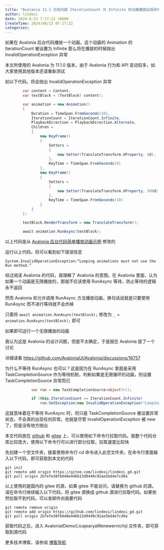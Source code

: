 ```yaml
---
title: "Avalonia 11.1 已知问题 IterationCount 为 Infinite 的动画播放出现异常"
author: lindexi
date: 2024-8-23 7:17:22 +0800
CreateTime: 2024/08/23 07:17:22
categories: 
---
```


如果在 Avalonia 后台代码播放一个动画，这个动画的 Animation 的 IterationCount 被设置为 Infinite 那么将在播放的时候抛出 InvalidOperationException 异常

<!--more-->


<!-- CreateTime:2024/08/23 07:17:22 -->

<!-- 发布 -->
<!-- 博客 -->

本文所使用的 Avalonia 为 11.1.0 版本，由于 Avalonia 行为和 API 变动较多，如大家使用其他版本还请重新测试

如以下代码，将会抛出 InvalidOperationException 异常

```csharp
        var content = Content;
        var textBlock = (TextBlock) content!;

        var animation = new Animation()
        {
            Duration = TimeSpan.FromSeconds(10),
            IterationCount = IterationCount.Infinite,
            PlaybackDirection = PlaybackDirection.Alternate,
            Children =
            {
                new KeyFrame()
                {
                    Setters =
                    {
                        new Setter(TranslateTransform.XProperty, 0d),
                    },
                    KeyTime = TimeSpan.FromSeconds(0)
                },
                new KeyFrame()
                {
                    Setters =
                    {
                        new Setter(TranslateTransform.XProperty, 500d),
                    },
                    KeyTime = TimeSpan.FromSeconds(10)
                }
            }
        };

        textBlock.RenderTransform = new TranslateTransform();

        await animation.RunAsync(textBlock);
```

以上代码是从 [Avalonia 后台代码简单播放动画示例](https://blog.lindexi.com/post/Avalonia-%E5%90%8E%E5%8F%B0%E4%BB%A3%E7%A0%81%E7%AE%80%E5%8D%95%E6%92%AD%E6%94%BE%E5%8A%A8%E7%94%BB%E7%A4%BA%E4%BE%8B.html ) 修改的
<!-- [Avalonia 后台代码简单播放动画示例 - lindexi - 博客园](https://www.cnblogs.com/lindexi/p/18368582 ) -->

运行以上代码，将可以看到如下错误信息

```
System.InvalidOperationException:“Looping animations must not use the Run method.”
```

经过阅读 Avalonia 的代码，我理解了 Avalonia 的意图。在 Avalonia 里面，认为如果一个动画是无限播放的，那就不应该使用 RunAsync 等待，防止等待的逻辑永不返回

然而 Avalonia 却允许调用 RunAsync 方法播放动画，换句话说就是只要使用 RunAsync 而不进行等待就不会炸掉

只需将 `await animation.RunAsync(textBlock);` 修改为 `_ = animation.RunAsync(textBlock);` 即可

如果即可运行一个无限播放的动画

我认为这是 Avalonia 的设计问题，但是不太确定，于是就在 Avalonia 提了一个讨论

详细请看 <https://github.com/AvaloniaUI/Avalonia/discussions/16757>

为什么不等待 RunAsync 也可以？这是因为在 RunAsync 里面是采用 TaskCompletionSource 作为等待机制，判断如果是无限循环的动画，则设置 TaskCompletionSource 异常而已

```csharp
            var run = new TaskCompletionSource<object?>();

            if (this.IterationCount == IterationCount.Infinite)
                run.SetException(new InvalidOperationException("Looping animations must not use the Run method."));
```

这就意味着在不等待 RunAsync 时，将只是 TaskCompletionSource 被设置异常状态，不会真的出现任何异常。也就是尽管 InvalidOperationException 被 new 了，但是没有地方抛出

本文代码放在 [github](https://github.com/lindexi/lindexi_gd/tree/2b7efe38fb648e446b13d9449c92ae5bd4e7cd9a/AvaloniaIDemo/LicajearyaWenewernichiji) 和 [gitee](https://gitee.com/lindexi/lindexi_gd/tree/2b7efe38fb648e446b13d9449c92ae5bd4e7cd9a/AvaloniaIDemo/LicajearyaWenewernichiji) 上，可以使用如下命令行拉取代码。我整个代码仓库比较庞大，使用以下命令行可以进行部分拉取，拉取速度比较快

先创建一个空文件夹，接着使用命令行 cd 命令进入此空文件夹，在命令行里面输入以下代码，即可获取到本文的代码

```
git init
git remote add origin https://gitee.com/lindexi/lindexi_gd.git
git pull origin 2b7efe38fb648e446b13d9449c92ae5bd4e7cd9a
```

以上使用的是国内的 gitee 的源，如果 gitee 不能访问，请替换为 github 的源。请在命令行继续输入以下代码，将 gitee 源换成 github 源进行拉取代码。如果依然拉取不到代码，可以发邮件向我要代码

```
git remote remove origin
git remote add origin https://github.com/lindexi/lindexi_gd.git
git pull origin 2b7efe38fb648e446b13d9449c92ae5bd4e7cd9a
```

获取代码之后，进入 AvaloniaIDemo/LicajearyaWenewernichiji 文件夹，即可获取到源代码

更多技术博客，请参阅 [博客导航](https://blog.lindexi.com/post/%E5%8D%9A%E5%AE%A2%E5%AF%BC%E8%88%AA.html )
